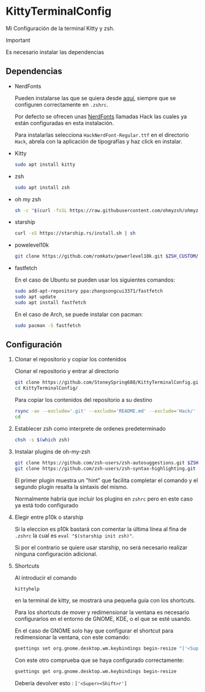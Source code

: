 # KittyTerminalConfig
Mi Configuración de la terminal Kitty y zsh.

>[!IMPORTANT]
>Es necesario instalar las dependencias

## Dependencias
- NerdFonts

  Pueden instalarse las que se quiera desde [aquí](https://www.nerdfonts.com/font-downloads), siempre que se configuren correctamente en ```.zshrc```.
  
  Por defecto se ofrecen unas [NerdFonts](Hack) llamadas Hack las cuales ya están configuradas en esta instalación.

  Para instalarlas selecciona ```HackNerdFont-Regular.ttf``` en el directorio ```Hack```, abrela con la aplicación de tipografías y haz click en instalar.

- Kitty
  ```bash
  sudo apt install kitty
  ```
- zsh
  ```bash
  sudo apt install zsh
  ```
- oh my zsh
  ```bash
  sh -c "$(curl -fsSL https://raw.githubusercontent.com/ohmyzsh/ohmyzsh/master/tools/install.sh)"
  ```
- starship
  ```bash
  curl -sS https://starship.rs/install.sh | sh
  ```
- powelevel10k
  ```bash
  git clone https://github.com/romkatv/powerlevel10k.git $ZSH_CUSTOM/themes/powerlevel10k
  ```
- fastfetch
  
  En el caso de Ubuntu se pueden usar los siguientes comandos:
  ```bash
  sudo add-apt-repository ppa:zhangsongcui3371/fastfetch
  sudo apt update
  sudo apt install fastfetch
  ```
  En el caso de Arch, se puede instalar con pacman:
  ```bash
  sudo pacman -S fastfetch
  ```

## Configuración
1. Clonar el repositorio y copiar los contenidos

    Clonar el repositorio y entrar al directorio
     ```bash
     git clone https://github.com/StoneySpring688/KittyTerminalConfig.git
     cd KittyTerminalConfig/
     ```
    Para copiar los contenidos del repositorio a su destino
    ```bash
    rsync -av --exclude='.git' --exclude='README.md' --exclude='Hack/' ./ ~/
    cd
    ```
3. Establecer zsh como interprete de ordenes predeterminado
    ```bash
    chsh -s $(which zsh)
    ```
4. Instalar plugins de oh-my-zsh
   ```bash
   git clone https://github.com/zsh-users/zsh-autosuggestions.git $ZSH_CUSTOM/plugins/zsh-autosuggestions
   git clone https://github.com/zsh-users/zsh-syntax-highlighting.git $ZSH_CUSTOM/plugins/zsh-syntax-highlighting
   ```
   El primer plugin muestra un "hint" que facilita completar el comando y el segundo plugin resalta la sintaxis del mismo.

   Normalmente habría que incluir los plugins en ```zshrc``` pero en este caso ya está todo configurado
5. Elegir entre p10k o starship

   Si la eleccion es p10k bastará con comentar la última línea al fina de ```.zshrc``` la cual es ```eval "$(starship init zsh)"```.
   
   Si por el contrario se quiere usar starship, no será necesario realizar ninguna configuración adicional.

6. Shortcuts

   Al introducir el comando
   ```zsh
   kittyhelp
   ```
   en la terminal de kitty, se mostrará una pequeña guía con los shortcuts.

   Para los shortcuts de mover y redimensionar la ventana es necesario configurarlos en el entorno de GNOME, KDE, o el que se esté usando.

   En el caso de GNOME solo hay que configurar el shortcut para redimensionar la ventana, con este comando:
   ```bash
   gsettings set org.gnome.desktop.wm.keybindings begin-resize "['<Super><Shift>r']"
   ```
   Con este otro comprueba que se haya configurado correctamente:
   ```bash
   gsettings get org.gnome.desktop.wm.keybindings begin-resize
   ```
   Debería devolver esto : ```['<Super><Shift>r']```
  

